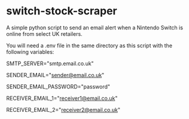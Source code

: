 # switch-stock-scraper
A simple python script to send an email alert when a Nintendo Switch is online from select UK retailers.

You will need a .env file in the same directory as this script with the following variables:

SMTP_SERVER="smtp.email.co.uk"

SENDER_EMAIL="sender@email.co.uk"

SENDER_EMAIL_PASSWORD="password"

RECEIVER_EMAIL_1="receiver1@email.co.uk"

RECEIVER_EMAIL_2="receiver2@email.co.uk"
